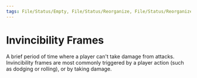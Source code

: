 ```yaml
---
tags: File/Status/Empty, File/Status/Reorganize, File/Status/Reorganize, File/Status/Recategorize, File/Status/Summarize, File/Status/Structuralize
---
```


# Invincibility Frames

A brief period of time where a player can't take damage from attacks. Invincibility frames are most commonly triggered by a player action (such as dodging or rolling), or by taking damage.



